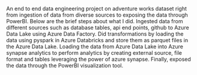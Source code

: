 An end to end data engineering project on adventure works dataset right from ingestion of data from diverse sources to exposing the data through PowerBI. Below are the brief steps about what I did.
Ingested data from different sources such as database tables, api end points, github to Azure Data Lake using Azure Data Factory.
Did transformations by loading the data using pyspark in Azure Databricks and store them as parquet files in the Azure Data Lake. 
Loading the data from Azure Data Lake into Azure synapse analytics to perform analytics by creating external source, file format and tables leveraging the power of azure synapse. 
Finally, exposed the data through the PowerBI visualization tool.
